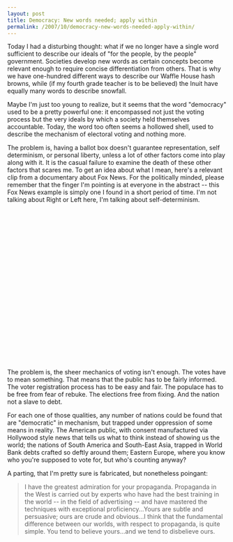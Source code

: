 ```yaml
---
layout: post
title: Democracy: New words needed; apply within
permalink: /2007/10/democracy-new-words-needed-apply-within/
---
```


Today I had a disturbing thought: what if we no longer have a single word
sufficient to describe our ideals of "for the people, by the people"
government. Societies develop new words as certain concepts become relevant
enough to require concise differentiation from others. That is why we have
one-hundred different ways to describe our Waffle House hash browns, while (if
my fourth grade teacher is to be believed) the Inuit have equally many words to
describe snowfall.

Maybe I'm just too young to realize, but it seems that the word "democracy"
used to be a pretty powerful one: it encompassed not just the voting process
but the very ideals by which a society held themselves accountable. Today, the
word too often seems a hollowed shell, used to describe the mechanism of
electoral voting and nothing more. 

The problem is, having a ballot box doesn't guarantee representation, self
determinism, or personal liberty, unless a lot of other factors come into play
along with it. It is the casual failure to examine the death of these other
factors that scares me. To get an idea about what I mean, here's a relevant
clip from a documentary about Fox News.  For the politically minded, please
remember that the finger I'm pointing is at everyone in the abstract -- this
Fox News example is simply one I found in a short period of time.  I'm not
talking about Right or Left here, I'm talking about self-determinism.

<center><object height="350" width="425"><param name="movie" value="http://www.youtube.com/v/t3kI8LNTqNo" /><param name="wmode" value="transparent" /><embed src="http://www.youtube.com/v/t3kI8LNTqNo" type="application/x-shockwave-flash" wmode="transparent" height="350" width="425"></embed></object></center>

The problem is, the sheer mechanics of voting isn't enough. The votes have to
mean something. That means that the public has to be fairly informed. The voter
registration process has to be easy and fair. The populace has to be free from
fear of rebuke. The elections free from fixing. And the nation not a slave to
debt.

For each one of those qualities, any number of nations could be found that are
"democratic" in mechanism, but trapped under oppression of some means in
reality. The American public, with consent manufactured via Hollywood style
news that tells us what to think instead of showing us the world; the nations
of South America and South-East Asia, trapped in World Bank debts crafted so
deftly around them; Eastern Europe, where you know who you're supposed to vote
for, but who's counting anyway? 
  
A parting, that I'm pretty sure is fabricated, but nonetheless poingant:

> I have the greatest admiration for your propaganda. Propaganda in the West is
> carried out by experts who have had the best training in the world -- in the
> field of advertising -- and have mastered the techniques with exceptional
> proficiency...Yours are subtle and persuasive; ours are crude and obvious...I
> think that the fundamental difference between our worlds, with respect to
> propaganda, is quite simple. You tend to believe yours...and we tend to
> disbelieve ours.
